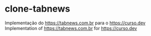 # clone-tabnews
Implementação do https://tabnews.com.br para o https://curso.dev
Implementation of https://tabnews.com.br for https://curso.dev
